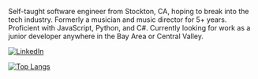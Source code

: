 Self-taught software engineer from Stockton, CA, hoping to break into the tech industry. Formerly a musician and music director for 5+ years. Proficient with JavaScript, Python, and C#. Currently looking for work as a junior developer anywhere in the Bay Area or Central Valley.

[![LinkedIn](https://img.shields.io/badge/LinkedIn-0077B5?style=for-the-badge&logo=linkedin&logoColor=white)](https://www.linkedin.com/in/robert-hull-0466b288/)

[![Top Langs](https://github-readme-stats.vercel.app/api/top-langs/?username=robertjhull)](https://github.com/anuraghazra/github-readme-stats)

